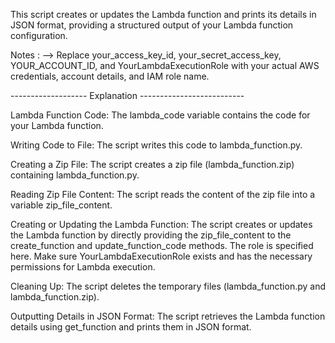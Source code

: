 This script creates or updates the Lambda function and prints its details in JSON format, providing a structured output of your Lambda function configuration.

Notes :
--> Replace your_access_key_id, your_secret_access_key, YOUR_ACCOUNT_ID, and YourLambdaExecutionRole with your actual AWS credentials, account details, and IAM role name.

------------------- Explanation --------------------------

Lambda Function Code: The lambda_code variable contains the code for your Lambda function.

Writing Code to File: The script writes this code to lambda_function.py.

Creating a Zip File: The script creates a zip file (lambda_function.zip) containing lambda_function.py.

Reading Zip File Content: The script reads the content of the zip file into a variable zip_file_content.

Creating or Updating the Lambda Function: 
The script creates or updates the Lambda function by directly providing the zip_file_content to the create_function and update_function_code methods.
The role is specified here. Make sure YourLambdaExecutionRole exists and has the necessary permissions for Lambda execution.

Cleaning Up: The script deletes the temporary files (lambda_function.py and lambda_function.zip).

Outputting Details in JSON Format: The script retrieves the Lambda function details using get_function and prints them in JSON format.
